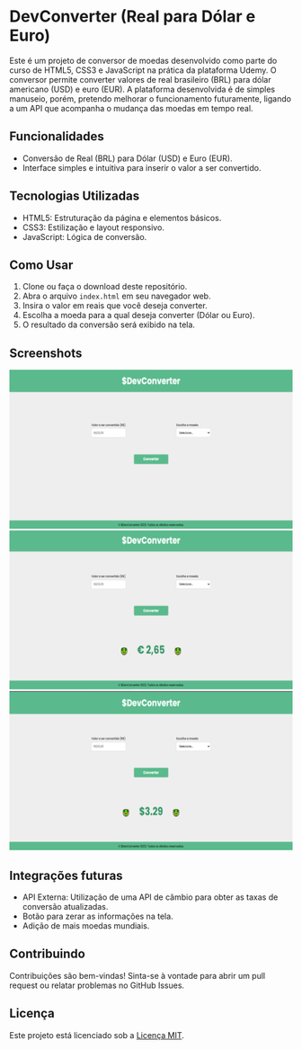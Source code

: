 # DevConverter (Real para Dólar e Euro)

Este é um projeto de conversor de moedas desenvolvido como parte do curso de HTML5, CSS3 e JavaScript na prática da plataforma Udemy. O conversor permite converter valores de real brasileiro (BRL) para dólar americano (USD) e euro (EUR). A plataforma desenvolvida é de simples manuseio, porém, pretendo melhorar o funcionamento futuramente, ligando a um API que acompanha o mudança das moedas em tempo real.

## Funcionalidades

- Conversão de Real (BRL) para Dólar (USD) e Euro (EUR).
- Interface simples e intuitiva para inserir o valor a ser convertido.

## Tecnologias Utilizadas

- HTML5: Estruturação da página e elementos básicos.
- CSS3: Estilização e layout responsivo.
- JavaScript: Lógica de conversão.

## Como Usar

1. Clone ou faça o download deste repositório.
2. Abra o arquivo `index.html` em seu navegador web.
3. Insira o valor em reais que você deseja converter.
4. Escolha a moeda para a qual deseja converter (Dólar ou Euro).
5. O resultado da conversão será exibido na tela.

## Screenshots

![Página Inicial](/assets/home.png)
![Euro](/assets/euro.png)
![Dólar](/assets/dolar.png)

## Integrações futuras

- API Externa: Utilização de uma API de câmbio para obter as taxas de conversão atualizadas.
- Botão para zerar as informações na tela.
- Adição de mais moedas mundiais.

## Contribuindo

Contribuições são bem-vindas! Sinta-se à vontade para abrir um pull request ou relatar problemas no GitHub Issues.

## Licença

Este projeto está licenciado sob a [Licença MIT](/LICENSE).
